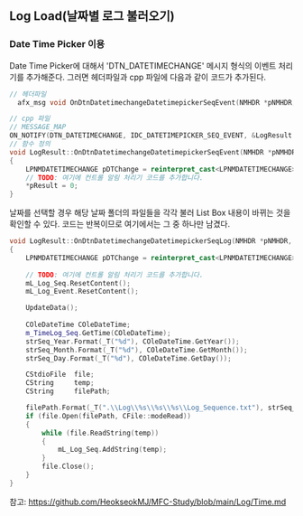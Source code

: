 ## Log Load(날짜별 로그 불러오기)
### Date Time Picker 이용

Date Time Picker에 대해서 'DTN_DATETIMECHANGE' 메시지 형식의 이벤트 처리기를 추가해준다.
그러면 헤더파일과 cpp 파일에 다음과 같이 코드가 추가된다.

```cpp
// 헤더파일
  afx_msg void OnDtnDatetimechangeDatetimepickerSeqEvent(NMHDR *pNMHDR, LRESULT *pResult);
```

```cpp
// cpp 파일
// MESSAGE_MAP
ON_NOTIFY(DTN_DATETIMECHANGE, IDC_DATETIMEPICKER_SEQ_EVENT, &LogResult::OnDtnDatetimechangeDatetimepickerSeqEvent)
// 함수 정의
void LogResult::OnDtnDatetimechangeDatetimepickerSeqEvent(NMHDR *pNMHDR, LRESULT *pResult)
{
	LPNMDATETIMECHANGE pDTChange = reinterpret_cast<LPNMDATETIMECHANGE>(pNMHDR);
	// TODO: 여기에 컨트롤 알림 처리기 코드를 추가합니다.
	*pResult = 0;
}
```

날짜를 선택할 경우 해당 날짜 폴더의 파일들을 각각 불러 List Box 내용이 바뀌는 것을 확인할 수 있다.
코드는 반복이므로 여기에서는 그 중 하나만 남겼다.
```cpp
void LogResult::OnDtnDatetimechangeDatetimepickerSeqLog(NMHDR *pNMHDR, LRESULT *pResult)
{
	LPNMDATETIMECHANGE pDTChange = reinterpret_cast<LPNMDATETIMECHANGE>(pNMHDR);
	
	// TODO: 여기에 컨트롤 알림 처리기 코드를 추가합니다.
	mL_Log_Seq.ResetContent();
	mL_Log_Event.ResetContent();

	UpdateData();
	
	COleDateTime COleDateTime;
	m_TimeLog_Seq.GetTime(COleDateTime);
	strSeq_Year.Format(_T("%d"), COleDateTime.GetYear());
	strSeq_Month.Format(_T("%d"), COleDateTime.GetMonth());
	strSeq_Day.Format(_T("%d"), COleDateTime.GetDay());

	CStdioFile	file;
	CString		temp;
	CString		filePath;

	filePath.Format(_T(".\\Log\\%s\\%s\\%s\\Log_Sequence.txt"), strSeq_Year, strSeq_Month, strSeq_Day);
	if (file.Open(filePath, CFile::modeRead))
	{
		while (file.ReadString(temp))
		{
			mL_Log_Seq.AddString(temp);
		}
		file.Close();
	}
}
```
참고: https://github.com/HeokseokMJ/MFC-Study/blob/main/Log/Time.md


